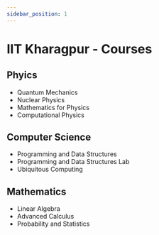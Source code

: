 ```yaml
---
sidebar_position: 1
---
```


# IIT Kharagpur - Courses

## Phyics

- Quantum Mechanics
- Nuclear Physics
- Mathematics for Physics
- Computational Physics

## Computer Science

- Programming and Data Structures
- Programming and Data Structures Lab
- Ubiquitous Computing

## Mathematics

- Linear Algebra
- Advanced Calculus
- Probability and Statistics
